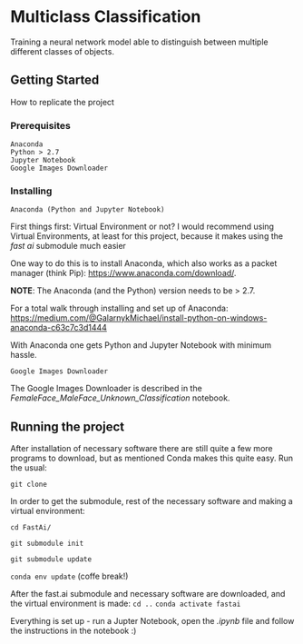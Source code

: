# Multiclass Classification

Training a neural network model able to distinguish between multiple different classes of objects. 

## Getting Started
How to replicate the project

### Prerequisites

```
Anaconda 
Python > 2.7
Jupyter Notebook
Google Images Downloader 
```

### Installing
```
Anaconda (Python and Jupyter Notebook)
```
First things first: Virtual Environment or not? 
I would recommend using Virtual Environments, at least for this project, because it makes using the _fast ai_ submodule much easier  

One way to do this is to install Anaconda, which also works as a packet manager (think Pip): https://www.anaconda.com/download/. 

__NOTE__: The Anaconda (and the Python) version needs to be > 2.7.

For a total walk through installing and set up of Anaconda: https://medium.com/@GalarnykMichael/install-python-on-windows-anaconda-c63c7c3d1444

With Anaconda one gets Python and Jupyter Notebook with minimum hassle.

```
Google Images Downloader
```
The Google Images Downloader is described in the *FemaleFace_MaleFace_Unknown_Classification* notebook. 

## Running the project
After installation of necessary software there are still quite a few more programs to download, but as mentioned Conda makes this quite easy. 
Run the usual:

```git clone```

In order to get the submodule, rest of the necessary software and making a virtual environment: 

```cd FastAi/```

```git submodule init```

```git submodule update```

```conda env update``` (coffe break!) 

After the fast.ai submodule and necessary software are downloaded, and the virtual environment is made:
```cd ..```
```conda activate fastai```

Everything is set up - run a Jupter Notebook, open the _.ipynb_ file and follow the instructions in the notebook :) 






